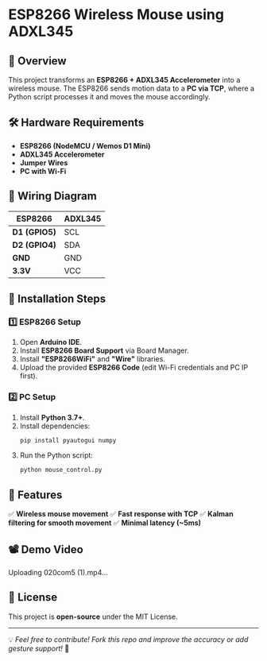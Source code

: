# ESP8266 Wireless Mouse using ADXL345

## 🚀 Overview
This project transforms an **ESP8266 + ADXL345 Accelerometer** into a wireless mouse. The ESP8266 sends motion data to a **PC via TCP**, where a Python script processes it and moves the mouse accordingly.

## 🛠️ Hardware Requirements
- **ESP8266 (NodeMCU / Wemos D1 Mini)**
- **ADXL345 Accelerometer**
- **Jumper Wires**
- **PC with Wi-Fi**

## 📡 Wiring Diagram
| ESP8266 | ADXL345 |
|---------|--------|
| **D1 (GPIO5)** | SCL |
| **D2 (GPIO4)** | SDA |
| **GND** | GND |
| **3.3V** | VCC |

## 🔧 Installation Steps

### **1️⃣ ESP8266 Setup**
1. Open **Arduino IDE**.
2. Install **ESP8266 Board Support** via Board Manager.
3. Install **"ESP8266WiFi"** and **"Wire"** libraries.
4. Upload the provided **ESP8266 Code** (edit Wi-Fi credentials and PC IP first).

### **2️⃣ PC Setup**
1. Install **Python 3.7+**.
2. Install dependencies:
   ```sh
   pip install pyautogui numpy
   ```
3. Run the Python script:
   ```sh
   python mouse_control.py
   ```

## 🎯 Features
✅ **Wireless mouse movement**
✅ **Fast response with TCP**
✅ **Kalman filtering for smooth movement**
✅ **Minimal latency (~5ms)**

## 📽️ Demo Video


Uploading 020com5 (1).mp4…



## 📜 License
This project is **open-source** under the MIT License.

---
💡 *Feel free to contribute! Fork this repo and improve the accuracy or add gesture support!* 🚀


